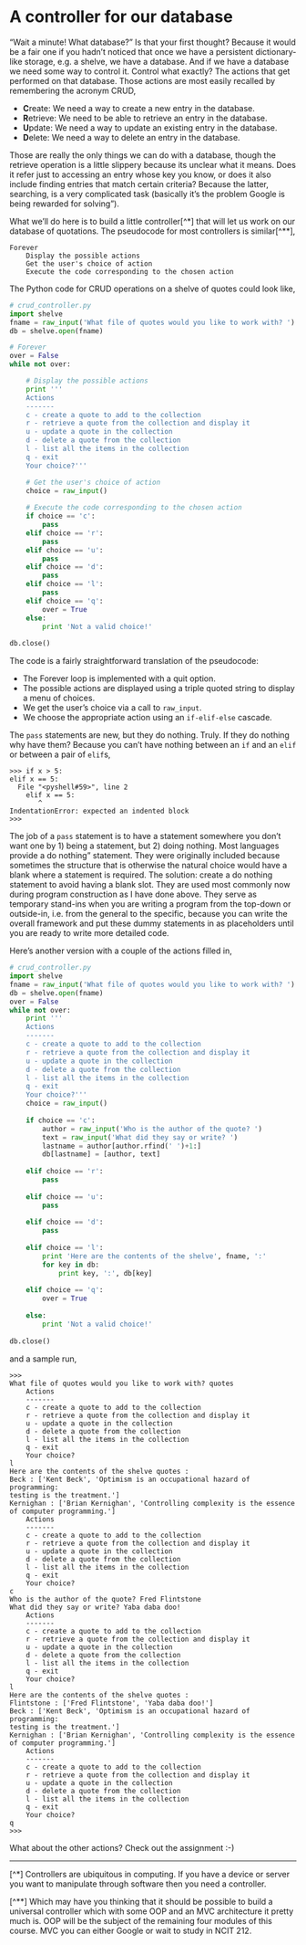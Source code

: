 # A controller for our database

“Wait a minute! What database?” Is that your first thought? Because it
would be a fair one if you hadn’t noticed that once we have a
persistent dictionary-like storage, e.g. a shelve, we have a database.
And if we have a database we need some way to control it. Control what
exactly? The actions that get performed on that database. Those actions
are most easily recalled by remembering the acronym CRUD,

-   **C**reate: We need a way to create a new entry in the database.
-   **R**etrieve: We need to be able to retrieve an entry in the
    database.
-   **U**pdate: We need a way to update an existing entry in the
    database.
-   **D**elete: We need a way to delete an entry in the database.

Those are really the only things we can do with a database, though the
retrieve operation is a little slippery because its unclear what it
means. Does it refer just to accessing an entry whose key you know, or
does it also include finding entries that match certain criteria?
Because the latter, searching, is a very complicated task (basically
it’s the problem Google is being rewarded for solving”).

What we’ll do here is to build a little controller[^*] that will let us
work on our database of quotations. The pseudocode for most controllers
is similar[^**],

    Forever
        Display the possible actions
        Get the user's choice of action
        Execute the code corresponding to the chosen action

The Python code for CRUD operations on a shelve of quotes could look
like,

``` python
# crud_controller.py
import shelve
fname = raw_input('What file of quotes would you like to work with? ')
db = shelve.open(fname)

# Forever
over = False
while not over:

    # Display the possible actions
    print '''
    Actions
    -------
    c - create a quote to add to the collection
    r - retrieve a quote from the collection and display it
    u - update a quote in the collection
    d - delete a quote from the collection
    l - list all the items in the collection
    q - exit
    Your choice?'''

    # Get the user's choice of action
    choice = raw_input()
    
    # Execute the code corresponding to the chosen action
    if choice == 'c':
        pass       
    elif choice == 'r':
        pass   
    elif choice == 'u':
        pass   
    elif choice == 'd':
        pass  
    elif choice == 'l':
        pass            
    elif choice == 'q':
        over = True       
    else:
        print 'Not a valid choice!'
        
db.close()
```

The code is a fairly straightforward translation of the pseudocode:

-   The Forever loop is implemented with a quit option.
-   The possible actions are displayed using a triple quoted string to
    display a menu of choices.
-   We get the user’s choice via a call to `raw_input`.
-   We choose the appropriate action using an `if-elif-else` cascade.

The `pass` statements are new, but they do nothing. Truly. If they do
nothing why have them? Because you can’t have nothing between an `if`
and an `elif` or between a pair of `elif`s,

    >>> if x > 5:
    elif x == 5:
      File "<pyshell#59>", line 2
        elif x == 5:
           ^
    IndentationError: expected an indented block
    >>> 

The job of a `pass` statement is to have a statement somewhere you
don’t want one by 1) being a statement, but 2) doing nothing. Most
languages provide a do nothing” statement. They were originally
included because sometimes the structure that is otherwise the natural
choice would have a blank where a statement is required. The solution:
create a do nothing statement to avoid having a blank slot. They are
used most commonly now during program construction as I have done above.
They serve as temporary stand-ins when you are writing a program from
the top-down or outside-in, i.e. from the general to the specific,
because you can write the overall framework and put these dummy
statements in as placeholders until you are ready to write more detailed
code.

Here’s another version with a couple of the actions filled in,

``` python
# crud_controller.py
import shelve
fname = raw_input('What file of quotes would you like to work with? ')
db = shelve.open(fname)
over = False
while not over:
    print '''
    Actions
    -------
    c - create a quote to add to the collection
    r - retrieve a quote from the collection and display it
    u - update a quote in the collection
    d - delete a quote from the collection
    l - list all the items in the collection
    q - exit
    Your choice?'''
    choice = raw_input()
    
    if choice == 'c':
        author = raw_input('Who is the author of the quote? ')
        text = raw_input('What did they say or write? ')
        lastname = author[author.rfind(' ')+1:]
        db[lastname] = [author, text]
        
    elif choice == 'r':
        pass
    
    elif choice == 'u':
        pass
    
    elif choice == 'd':
        pass
    
    elif choice == 'l':
        print 'Here are the contents of the shelve', fname, ':'
        for key in db:
            print key, ':', db[key]
            
    elif choice == 'q':
        over = True
        
    else:
        print 'Not a valid choice!'
        
db.close()
```

and a sample run,

    >>> 
    What file of quotes would you like to work with? quotes
        Actions
        -------
        c - create a quote to add to the collection
        r - retrieve a quote from the collection and display it
        u - update a quote in the collection
        d - delete a quote from the collection
        l - list all the items in the collection
        q - exit
        Your choice?
    l
    Here are the contents of the shelve quotes :
    Beck : ['Kent Beck', 'Optimism is an occupational hazard of programming: 
    testing is the treatment.']
    Kernighan : ['Brian Kernighan', 'Controlling complexity is the essence 
    of computer programming.']
        Actions
        -------
        c - create a quote to add to the collection
        r - retrieve a quote from the collection and display it
        u - update a quote in the collection
        d - delete a quote from the collection
        l - list all the items in the collection
        q - exit
        Your choice?
    c
    Who is the author of the quote? Fred Flintstone
    What did they say or write? Yaba daba doo!
        Actions
        -------
        c - create a quote to add to the collection
        r - retrieve a quote from the collection and display it
        u - update a quote in the collection
        d - delete a quote from the collection
        l - list all the items in the collection
        q - exit
        Your choice?
    l
    Here are the contents of the shelve quotes :
    Flintstone : ['Fred Flintstone', 'Yaba daba doo!']
    Beck : ['Kent Beck', 'Optimism is an occupational hazard of programming: 
    testing is the treatment.']
    Kernighan : ['Brian Kernighan', 'Controlling complexity is the essence 
    of computer programming.']
        Actions
        -------
        c - create a quote to add to the collection
        r - retrieve a quote from the collection and display it
        u - update a quote in the collection
        d - delete a quote from the collection
        l - list all the items in the collection
        q - exit
        Your choice?
    q
    >>> 

What about the other actions? Check out the assignment :-)

------------------------------------------------------------------------

[^*] Controllers are ubiquitous in computing. If you have a device or
server you want to manipulate through software then you need a
controller.

[^**] Which may have you thinking that it should be possible to build a
universal controller which with some OOP and an MVC architecture it
pretty much is. OOP will be the subject of the remaining four modules of
this course. MVC you can either Google or wait to study in NCIT 212.

